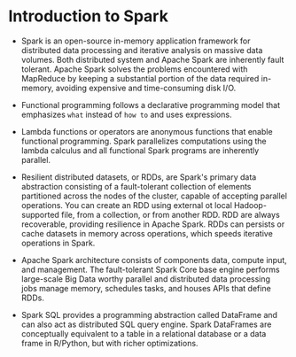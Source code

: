 # Introduction to Spark

- Spark is an open-source in-memory application framework for distributed data processing and iterative analysis on massive data volumes. Both distributed system and Apache Spark are inherently fault tolerant. Apache Spark solves the problems encountered with MapReduce by keeping a substantial portion of the data required in-memory, avoiding expensive and time-consuming disk I/O.

- Functional programming follows a declarative programming model that emphasizes `what` instead of `how to` and uses expressions.

- Lambda functions or operators are anonymous functions that enable functional programming. Spark parallelizes computations using the lambda calculus and all functional Spark programs are inherently parallel.

- Resilient distributed datasets, or RDDs, are Spark's primary data abstraction consisting of a fault-tolerant collection of elements partitioned across the nodes of the cluster, capable of accepting parallel operations. You can create an RDD using external ot local Hadoop-supported file, from a collection, or from another RDD. RDD are always recoverable, providing resilience in Apache Spark. RDDs can persists or cache datasets in memory across operations, which speeds iterative operations in Spark.

- Apache Spark architecture consists of components data, compute input, and management. The fault-tolerant Spark Core base engine performs large-scale Big Data worthy parallel and distributed data processing jobs manage memory, schedules tasks, and houses APIs that define RDDs.

- Spark SQL provides a programming abstraction called DataFrame and can also act as distributed SQL query engine. Spark DataFrames are conceptually equivalent to a table in a relational database or a data frame in R/Python, but with richer optimizations.
